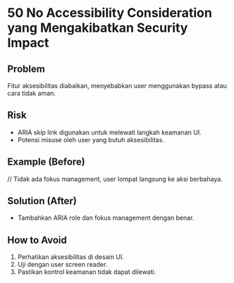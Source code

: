 # 50 No Accessibility Consideration yang Mengakibatkan Security Impact

## Problem
Fitur aksesibilitas diabaikan, menyebabkan user menggunakan bypass atau cara tidak aman.

## Risk
- ARIA skip link digunakan untuk melewati langkah keamanan UI.
- Potensi misuse oleh user yang butuh aksesibilitas.

## Example (Before)
// Tidak ada fokus management, user lompat langsung ke aksi berbahaya.

## Solution (After)
- Tambahkan ARIA role dan fokus management dengan benar.

## How to Avoid
1. Perhatikan aksesibilitas di desain UI.
2. Uji dengan user screen reader.
3. Pastikan kontrol keamanan tidak dapat dilewati.
